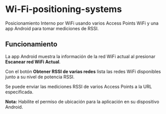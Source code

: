 # Wi-Fi-positioning-systems

Posicionamiento Interno por WiFi usando varios Access Points WiFi y una app Android para tomar mediciones de RSSI.

## Funcionamiento

La app Android muestra la información de la red WiFi actual al presionar **Escanear red WiFi Actual**.

Con el botón **Obtener RSSI de varias redes** lista las redes WiFi disponibles junto a su nivel de potencia RSSI.

Se puede enviar las mediciones RSSI de varios Access Points a la URL especificada.

**Nota:** Habilite el permiso de ubicación para la aplicación en su dispositivo Android.
